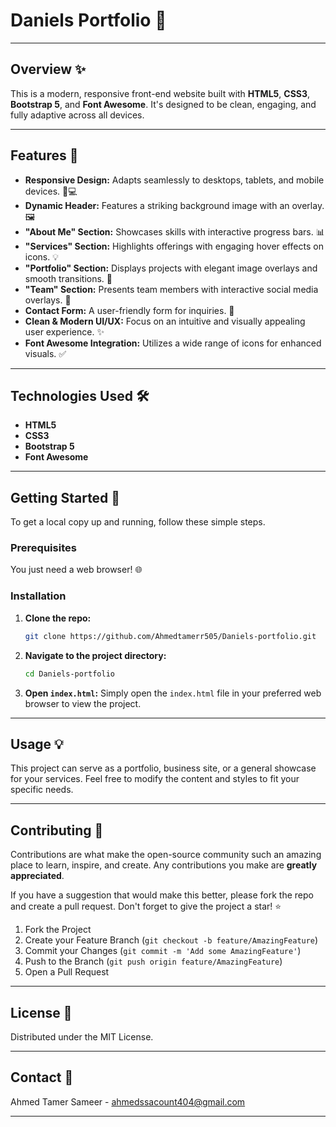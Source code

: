 # Daniels Portfolio 🚀

---

## Overview ✨

This is a modern, responsive front-end website built with **HTML5**, **CSS3**, **Bootstrap 5**, and **Font Awesome**. It's designed to be clean, engaging, and fully adaptive across all devices.

---

## Features 🌟

* **Responsive Design:** Adapts seamlessly to desktops, tablets, and mobile devices. 📱💻
* **Dynamic Header:** Features a striking background image with an overlay. 🖼️
* **"About Me" Section:** Showcases skills with interactive progress bars. 📊
* **"Services" Section:** Highlights offerings with engaging hover effects on icons. 💡
* **"Portfolio" Section:** Displays projects with elegant image overlays and smooth transitions. 📸
* **"Team" Section:** Presents team members with interactive social media overlays. 🤝
* **Contact Form:** A user-friendly form for inquiries. 📧
* **Clean & Modern UI/UX:** Focus on an intuitive and visually appealing user experience. ✨
* **Font Awesome Integration:** Utilizes a wide range of icons for enhanced visuals. ✅

---

## Technologies Used 🛠️

* **HTML5**
* **CSS3**
* **Bootstrap 5**
* **Font Awesome**

---

## Getting Started 🚀

To get a local copy up and running, follow these simple steps.

### Prerequisites

You just need a web browser! 🌐

### Installation

1.  **Clone the repo:**
    ```bash
    git clone https://github.com/Ahmedtamerr505/Daniels-portfolio.git
    ```
2.  **Navigate to the project directory:**
    ```bash
    cd Daniels-portfolio
    ```
3.  **Open `index.html`:**
    Simply open the `index.html` file in your preferred web browser to view the project.

---

## Usage 💡

This project can serve as a portfolio, business site, or a general showcase for your services. Feel free to modify the content and styles to fit your specific needs.

---
## Contributing 🤝

Contributions are what make the open-source community such an amazing place to learn, inspire, and create. Any contributions you make are **greatly appreciated**.

If you have a suggestion that would make this better, please fork the repo and create a pull request. Don't forget to give the project a star! ⭐

1.  Fork the Project
2.  Create your Feature Branch (`git checkout -b feature/AmazingFeature`)
3.  Commit your Changes (`git commit -m 'Add some AmazingFeature'`)
4.  Push to the Branch (`git push origin feature/AmazingFeature`)
5.  Open a Pull Request

---

## License 📄

Distributed under the MIT License.

---

## Contact 📧

Ahmed Tamer Sameer - ahmedssacount404@gmail.com

---
